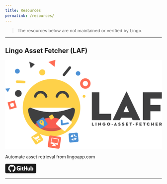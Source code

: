 ```yaml
---
title: Resources
permalink: /resources/
---
```


> The resources below are not maintained or verified by Lingo.

---

## Lingo Asset Fetcher (LAF)

![LAF](https://github.com/servexyz/lingo-asset-fetcher-cli/blob/master/docs/images/logo/HQ.png?raw=true)

Automate asset retrieval from lingoapp.com

[![github](../images/github.png)](https://github.com/servexyz/lingo-asset-fetcher-cli)

---
